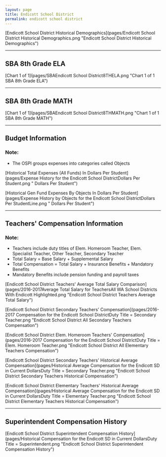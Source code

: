 ```yaml
---
layout: page
title: Endicott School District
permalink: endicott school district
---
```



[Endicott School District Historical Demographics](pages/Endicott School District Historical Demographics.png "Endicott School District Historical Demographics")

___

## SBA 8th Grade ELA

[Chart 1 of 1](pages/SBAEndicott School District8THELA.png "Chart 1 of 1 SBA 8th Grade ELA")


___

## SBA 8th Grade MATH

[Chart 1 of 1](pages/SBAEndicott School District8THMATH.png "Chart 1 of 1 SBA 8th Grade MATH")


___

## Budget Information
### Note:
- The OSPI groups expenses into categories called Objects

[Historical Total Expenses (All Funds) In Dollars Per Student](pages/Expense History for the Endicott School DistrictDollars Per Student.png " Dollars Per Student")

[Historical Gen Fund Expenses By Objects In Dollars Per Student](pages/Expense History by Objects for the Endicott School DistrictDollars Per StudentLine.png " Dollars Per Student")


___

## Teachers' Compensation Information
### Note:
- Teachers include duty titles of Elem. Homeroom Teacher, Elem. Specialist Teacher, Other Teacher, Secondary Teacher
- Total Salary = Base Salary + Supplemental Salary
- Total Compensation = Total Salary + Insurance Benefits + Mandatory Benefits
- Mandatory Benefits include pension funding and payroll taxes

[Endicott School District Teachers' Average Total Salary Comparison](pages/2016-2017Average Total Salary for TeachersAll WA School Districts With Endicott Highlighted.png "Endicott School District Teachers Average Total Salary")

[Endicott School District Secondary Teachers' Compensation](pages/2016-2017 Compensation for the Endicott School DistrictDuty Title = Secondary Teacher.png "Endicott School District All Secondary Teachers Compensation")

[Endicott School District Elem. Homeroom Teachers' Compensation](pages/2016-2017 Compensation for the Endicott School DistrictDuty Title = Elem. Homeroom Teacher.png "Endicott School District All Elementary Teachers Compensation")

[Endicott School District Secondary Teachers' Historical Average Compensation](pages/Historical Average Compensation for the Endicott SD in Current DollarsDuty Title = Secondary Teacher.png "Endicott School District Secondary Teachers Historical Compensation")

[Endicott School District Elementary Teachers' Historical Average Compensation](pages/Historical Average Compensation for the Endicott SD in Current DollarsDuty Title = Elementary Teacher.png "Endicott School District Elementary Teachers Historical Compensation")


___

## Superintendent Compensation History

[Endicott School District Superintendent Compensation History](pages/Historical Compensation for the Endicott SD in Current DollarsDuty Title = Superintendent.png "Endicott School District Superintendent Compensation History")

